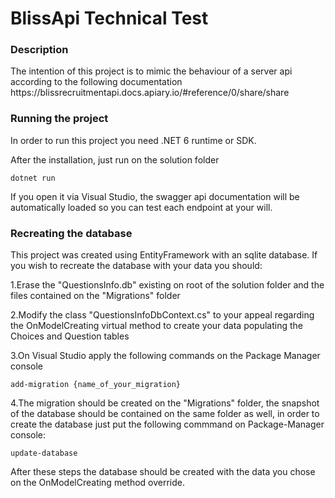 
<h1>BlissApi Technical Test</h1>
<h3>Description</h3>
The intention of this project is to mimic the behaviour of a server api according to the following documentation https://blissrecruitmentapi.docs.apiary.io/#reference/0/share/share


<h3> Running the project</h3>

In order to run this project you need .NET 6 runtime or SDK.

After the installation, just run on the solution folder

    dotnet run

If you open it via Visual Studio, the swagger api documentation will be automatically loaded so you can test each endpoint at your will.

<h3>Recreating the database</h3>

This project was created using EntityFramework with an sqlite database. If you wish to recreate the database with your data you should:

1.Erase the "QuestionsInfo.db" existing on root of the solution folder and the files contained on the "Migrations" folder

2.Modify the class "QuestionsInfoDbContext.cs" to your appeal regarding the OnModelCreating virtual method to create your data populating the Choices and Question tables

3.On Visual Studio apply the following commands on the Package Manager console
    
    add-migration {name_of_your_migration}

4.The migration should be created on the "Migrations" folder, the snapshot of the database should be contained on the same folder as well, in order to create the database just put the following commmand on Package-Manager console:

    update-database

After these steps the database should be created with the data you chose on the OnModelCreating method override.





